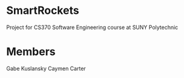 # SmartRockets
Project for CS370 Software Engineering course at SUNY Polytechnic

# Members
Gabe Kuslansky
Caymen Carter